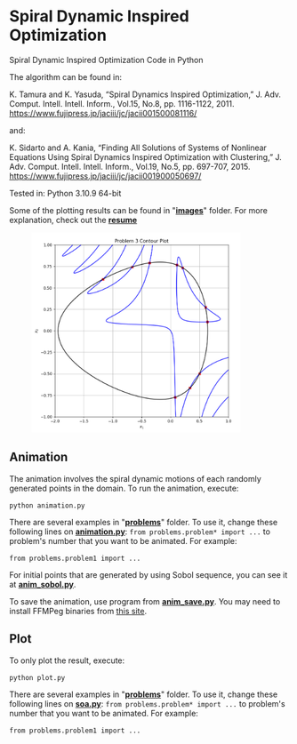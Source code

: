 # Spiral Dynamic Inspired Optimization

Spiral Dynamic Inspired Optimization Code in Python

The algorithm can be found in:

K. Tamura and K. Yasuda, “Spiral Dynamics Inspired Optimization,” J. Adv. Comput. Intell. Intell. Inform., Vol.15, No.8, pp. 1116-1122, 2011. https://www.fujipress.jp/jaciii/jc/jacii001500081116/

and:

K. Sidarto and A. Kania, “Finding All Solutions of Systems of Nonlinear Equations Using Spiral Dynamics Inspired Optimization with Clustering,” J. Adv. Comput. Intell. Intell. Inform., Vol.19, No.5, pp. 697-707, 2015. https://www.fujipress.jp/jaciii/jc/jacii001900050697/

Tested in: Python 3.10.9 64-bit

Some of the plotting results can be found in "[**images**](<images>)" folder. For more explanation, check out the [**resume**](<Resume.pdf>)
<figure>
    <img src="./images/contour3.png" width="376" height="360">
</figure>


## Animation
The animation involves the spiral dynamic motions of each randomly generated points in the domain. To run the animation, execute:

    python animation.py
    
There are several examples in "[**problems**](<problems>)" folder. To use it, change these following lines on [**animation.py**](animation.py):
`from problems.problem* import ...`
to problem's number that you want to be animated. For example:

    from problems.problem1 import ...

For initial points that are generated by using Sobol sequence, you can see it at [**anim_sobol.py**](anim_sobol.py).

To save the animation, use program from [**anim_save.py**](anim_save.py). You may need to install FFMPeg binaries from [this site](https://www.gyan.dev/ffmpeg/builds/).


## Plot
To only plot the result, execute:

    python plot.py

There are several examples in "[**problems**](<problems>)" folder. To use it, change these following lines on [**soa.py**](soa.py):
`from problems.problem* import ...`
to problem's number that you want to be animated. For example:

    from problems.problem1 import ...
